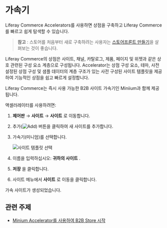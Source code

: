 # 가속기

Liferay Commerce Accelerators를 사용하면 상점을 구축하고 Liferay Commerce를 빠르고 쉽게 탐색할 수 있습니다.

> **참고** : 스토어를 처음부터 새로 구축하려는 사용자는 [스토어프론트 만들기](../creating-store-content/creating-your-storefront.md)을 살펴보는 것이 좋습니다.

Liferay Commerce의 상점은 사이트, 채널, 카탈로그, 제품, 페이지 및 위젯과 같은 상호 관련된 구성 요소 계층으로 구성됩니다. Accelerator는 상점 구성 요소, 테마, 사전 설정된 상점 구성 및 샘플 데이터의 계층 구조가 있는 사전 구성된 사이트 템플릿을 제공하여 기능적인 상점을 쉽고 빠르게 설정합니다.

Liferay Commerce는 즉시 사용 가능한 B2B 사이트 가속기인 Miniium과 함께 제공됩니다.

액셀러레이터를 사용하려면:

1. **제어판** → **사이트** → **사이트** 로 이동합니다.
2. 추가(![Add](../images/icon-add.png)) 버튼을 클릭하여 새 사이트를 추가합니다.
3. 가속기(미니엄)를 선택합니다.

    ![사이트 템플릿 선택](./accelerators/images/01.png)

4. 이름을 입력하십시오: **귀하의 사이트** .
5. **저장** 을 클릭합니다.
6. 사이트 메뉴에서 **사이트** 로 이동을 클릭합니다.

가속 사이트가 생성되었습니다.

## 관련 주제

* [Minium Accelerator를 사용하여 B2B Store 시작](../starting-a-store/using-the-minium-accelerator-to-jump-start-your-b2b-store.md)
